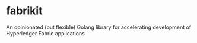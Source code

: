 # fabrikit
An opinionated (but flexible) Golang library for accelerating development of Hyperledger Fabric applications
